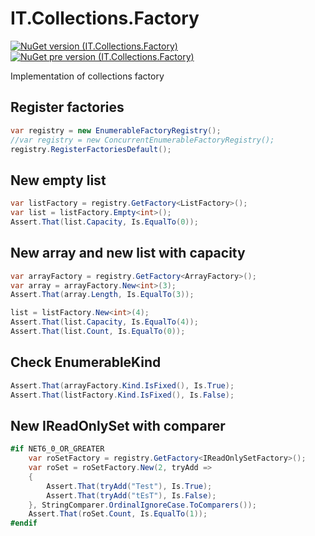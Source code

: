# IT.Collections.Factory
[![NuGet version (IT.Collections.Factory)](https://img.shields.io/nuget/v/IT.Collections.Factory.svg)](https://www.nuget.org/packages/IT.Collections.Factory)
[![NuGet pre version (IT.Collections.Factory)](https://img.shields.io/nuget/vpre/IT.Collections.Factory.svg)](https://www.nuget.org/packages/IT.Collections.Factory)

Implementation of collections factory

## Register factories

```csharp
var registry = new EnumerableFactoryRegistry();
//var registry = new ConcurrentEnumerableFactoryRegistry();
registry.RegisterFactoriesDefault();
```

## New empty list

```csharp
var listFactory = registry.GetFactory<ListFactory>();
var list = listFactory.Empty<int>();
Assert.That(list.Capacity, Is.EqualTo(0));
```

## New array and new list with capacity

```csharp
var arrayFactory = registry.GetFactory<ArrayFactory>();
var array = arrayFactory.New<int>(3);
Assert.That(array.Length, Is.EqualTo(3));

list = listFactory.New<int>(4);
Assert.That(list.Capacity, Is.EqualTo(4));
Assert.That(list.Count, Is.EqualTo(0));
```

## Check EnumerableKind

```csharp
Assert.That(arrayFactory.Kind.IsFixed(), Is.True);
Assert.That(listFactory.Kind.IsFixed(), Is.False);
```

## New IReadOnlySet with comparer

```csharp
#if NET6_0_OR_GREATER
    var roSetFactory = registry.GetFactory<IReadOnlySetFactory>();
    var roSet = roSetFactory.New(2, tryAdd =>
    {
        Assert.That(tryAdd("Test"), Is.True);
        Assert.That(tryAdd("tEsT"), Is.False);
    }, StringComparer.OrdinalIgnoreCase.ToComparers());
    Assert.That(roSet.Count, Is.EqualTo(1));
#endif
```